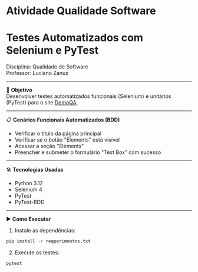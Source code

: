 ﻿# Atividade Qualidade Software

# Testes Automatizados com Selenium e PyTest

Disciplina: Qualidade de Software  
Professor: Luciano Zanuz

---

🎯 **Objetivo**  
Desenvolver testes automatizados funcionais (Selenium) e unitários (PyTest) para o site [DemoQA](https://demoqa.com/).

---

📋 **Cenários Funcionais Automatizados (BDD)**  
- Verificar o título da página principal  
- Verificar se o botão "Elements" está visível  
- Acessar a seção "Elements"  
- Preencher e submeter o formulário "Text Box" com sucesso  

---

🛠️ **Tecnologias Usadas**  
- Python 3.12  
- Selenium 4  
- PyTest  
- PyTest-BDD  

---

▶️ **Como Executar**

1. Instale as dependências:

```bash
pip install -r requerimentos.txt
```

2. Execute os testes:

```bash
pytest
```
